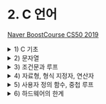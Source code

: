 # 2. C 언어

[Naver BoostCourse CS50 2019](https://www.edwith.org/boostcourse-cs-050)

<details>
  <summary>1) C 기초</summary>

# C 기초

# 학습 목표

C로 "hello, world"를 출력하는 프로그램을 만들 수 있다.

## C 언어

```c
#include <stdio.h>

int main(void)
{
    printf("hello, world\n");
}
```

C는 아주 오래되고 전통적인 순수 텍스트 기반의 언어이다.

`int main(void)`는 **시작한다**의 의미를 가지고 있다고 보면 된다. 앞으로 우리가 작성할 코드 모두는 이 `int main(void) {}`의 중괄호 사이에 작성하게 될 것이다.

C에는 **printf**라는 함수가 있다.

`printf("hello, world\n")`는 스크래치의 "hello, world라고 말하기" 블록과 같은 역할을 한다.

- 글자나 단어, 문장을 적을 때는 **언제나 텍스트에 "" 쌍따옴표로 감싸야 한다**
- 그리고 우리가 일상에서 문장의 끝에 마침표를 붙이는 것처럼 C에서는 `세미콜론(;)`을 붙여야 한다.

`include <stdio.h>`는 "stdio.h"라는 이름의 파일을 찾아서 "printf" 함수에 접근할 수 있도록 해준다.

C로 작성한 코드는 `"파일이름.c"`로 저장해야 한다. (확장자 ".c"는 C로 작성된 코드라는 의미)

마이크로 소프트의 Word처럼 자동적으로 붙여주지 않기 때문에 C의 경우에는 직접 .c를 붙여줘야 한다.

## 컴파일러

우리가 직접 작성한 코드는 **소스 코드**라고 불린다. 이를 2진수로 작성된 "머신 코드"로 변환해야 컴퓨터가 이해할 수 있다. 이런 작업을 컴파일러라는 프로그램이 수행해 준다.

<img src="../imgs/compiler.png" width="400">

터미널 창의 명령어 프롬프트에서 "\$" 기호 옆에 우리가 원하는 명령어를 입력하면 된다.

clang hello.c 라는 명령어는 "clang"이라는 컴파일러로 "hello.c"라는 코드를 컴파일하라는 의미이다.

그 결과 **a.out**이라는 파일이 생성된다.

**./a.out** 이라는 명령어를 실행하면 컴퓨터가 현재 디렉토리에 있는 a.out이라는 프로그램을 실행하게 해준다.

</details>

<details>
  <summary>2) 문자열</summary>

# 문자열

# 학습 목표

C로 문자열 형식을 가진 변수를 선언하고 출력하는 프로그램을 만들 수 있다.\

# 문자열 다루기

C 언어로 사용자의 이름을 입력으로 받고, 그 사람의 이름을 불러서 인사를 해보자.

CS50 Sandbox에서는 스크래치의 ask 함수와 가장 비슷한 것은 `get_string()` 함수이다. String은 단어나 구절, 문장을 부르는 말이다.

## 변수와 형식지정자

`string answer = get_string("What's your name?\n")`;

사용자의 이름을 받아서 저장할 **변수**를 **answer**라고 정해보자. 변수명은 마음대로 정해도 되지만, 유의해야 할 점은 C는 오래된 언어이기 때문에 변수가 저장하는 **데이터의 종류를 아주 정확하게 명시해줘야 한다**.

그래서 우리는 저장하고자 하는 값의 종류가 **문자열(string)**이라는 것을 알려줘야 한다. 이때 string을 **형식지정자**라고 한다. 컴퓨터에게 "answer"에 들어갈 것은 문자라고 알려주는 것이다.

## 할당 연산자 =

프로그래밍 언어에서 **=**는 오른쪽에 있는 것을 왼쪽으로 **지정**해준다. 이를 할당 연산자라고 한다.

여기서는 **get_string**함수가 사용자의 이름을 반환하면 그 이름을 **answer**이라는 변수에 저장하는 것이다. 이제 컴퓨터의 메모리 어딘가에 사용자의 이름이 저장되어 있는 것이다.

## 출력

`printf("hello, %s\n", answer)`;

이때 유의할 점은 `printf("hello, answer");`이 아니라는 점이다. 이 코드를 실행한다면 answer이 출력되어 hello, answer이 그대로 결과로 나온다.

우리는 answer이라는 변수에 들어있는 이름을 출력해야 하기 때문에 **%**를 사용해준다. 이 때에도 어떤 종류의 인자를 받는지 말해줘야 한다.

우리는 이름이라는 문자열을 받기 때문에 **string**에서의 **s**를 **%** 뒤에 붙여서 인자를 받아준다. 그래서 최종적으로는 `printf("hello, %s\n", answer);`이 되는 것이다

## 코드

```c
#include <cs50.h>
#include <stdio.h>

string answer = get_string("What's your name?\n");
printf("hello, %s\n", answer);
```

가장 위에 포함된 cs50.h 파일 안에 string이라는 문자열 형식과 get_string 이라는 함수에 대한 코드가 포함되어 있다. 이 파일을 포함해야만 전체 코드를 컴파일 하고 실행할 수 있다.

터미널 창에 아래 명령어를 입력하여 컴파일을 할 수 있다.

`clang -o string string.c -lcs50`

여기서 -o string은 string.c를 string.out이라는 머신코드로 저장하도록 하는 명령어이다.

-lcs50은 "link"라는 의미를 지닌 -l이라는 인자에 우리가 추가로 포함한 "cs50" 파일을 합친 것이다. 이를 통해 컴파일시 cs50 파일을 연결하도록 알려줄 수 있다.

다소 복잡한 이런 과정 대신에, 아래 make 명령어를 통해 간단하게 컴파일을 수행할 수도 있다.

`make string`

이와 같이 작성한 코드를 컴파일 하고 실행하면, 사용자에게 입력값을 받고 문장 내에 포함하여 출력하는 프로그램이 된다.

# 생각해보기

"좋아하는 동물을 알려주세요"로 질문하여 동물 이름을 animal이라는 변수에 저장하고, 이를 "내가 좋아하는 동물은"으로 출력해주는 코드를 작성해 보자.

```c
#include <stdio.h>
#include <cs50.h>

int main(void) {
    string answer = get_string("좋아하는 동물을 알려주세요\n");
    printf("내가 좋아하는 동물은 %s입니다\n", answer);
}
```

</details>

<details>
  <summary>3) 조건문과 루프</summary>

# 학습 목표

조건문과 루프를 c로 작성할 수 있다.

## 정수 할당

`int counter = 0;`

여기서 int는 변수가 정수(integer)라는 것을 알려주는 것이고, counter는 변수의 이름, 0은 그 값에 0을 저장(초기화)하는 것이다.

## 변수의 값 1씩 증가

`counter = counter + 1`

counter에 1을 더한 값을 다시 counter에 저장(할당)한다는 의미가 된다.

이를 더 간단하게 아래 두 가지 방식으로 수행할 수도 있다.

`counter += 1;`

`counter ++;`

## 조건문

```c
if (x < y) {
    printf("x is less than y\n");
}
```

`if ()`의 괄호 안에는 검사하고자 하는 **조건**이 들어가고, {} 안에는 조건을 만족할 때 수행하고자 하는 작업이 들어간다. 여기에서는 조건이 true면 "x is less than y"를 출력하라는 것이다.

**else**를 이용해 처음 조건이 아닌 경우에는 다른 어떤 것을 하라고 적어줄 수 있다.

```c
if (x < y) {
    printf("x is less than y\n");
}
else {
    printf("x is not less than y\n");
}
```

이 경우에는 첫 번째 x < y 조건이 False, 즉 x가 y보다 작지 않을 경우에는, "x is not less than y"를 출력하라는 것이다.

**else if**를 통해서 아래와 같이 조건을 추가할 수도 있다.

```c
if (x < y) {
    printf("x is less than y\n");
}
else if (x > y) {
    printf("x is not less than y\n");
}
else if (x == y) {
    printf("x is equal to y\n");
}
```

**==**는 양쪽의 값이 같다를 표현하는 **일치 연산자**

**=**는 오른쪽 값을 왼쪽에 할당하는 **할당 연산자**

3개의 조건문 중 마지막의 경우 사실 물어볼 필요가 없다. x가 y보다 작지도 크지도 않다면 남은 유일한 가능성은 x와 y가 같다는 것이기 때문이다.

따라서 위의 코드를 수정하면 아래와 같다.

```c
if (x < y) {
    printf("x is less than y\n");
}
else if (x > y) {
    printf("x is not less than y\n");
}
else {
    printf("x is equal to y\n");
}
```

이렇게 좀 더 간결하게 만들 수 있다. 이렇듯 얼마나 효율적으로 코딩을 하는지, 혹은 얼마나 적은 메모리나 CPU를 사용해서 수행하는지는 정말 중요하다.

추가로 if, else, else if 뒤에는 세미콜론(;)이 붙지 않은 것을 볼 수 있다. 보통 조건과 같은 것들의 끝에는 세미콜론을 붙이지 않는다.

## 루프

```c
while (true)
{
    printf("hello, world\n");
}
```

먼저 while의 경우 위의 코드와 같이 while () 괄호 안에 조건을 넣고 {} 안에 수행할 작업을 포함시키면 된다. 즉, C에서 루프를 구현하고 싶다면 성립 조건을 정해줘야 한다. 답이 네, 참, 혹은 1로 나올 수 있는 질문을 던져줘야 하는 것이다.

답이 참이 나오게 하는 방법은 여러가지가 있을 수 있지만, 가장 간단한 방법은 그냥 **true**를 적는 것이다.

위의 코드에서는 true라는 항상 참이 되는 조건을 통해 while 루프가 영원히 수행되도로 한다. 따라서 위의 코드는 "hello, world"를 무한정 출력하게 될 것이다.

만약 특정 횟수만큼 작업을 수행하고 싶으면 어떻게 해야할까?

```c
int i = 0;
while (i < 50)
{
    printf("hello, world\n");
    i = i + 1
}
```

counter라는 변수는 너무 긴 단어이다. 그래서 프로그래머들은 무언가를 셀 때 간단하게 정수를 나타내는 **i**를 사용한다. 물론 변수명은 맘대로 적어도 문제는 없다.

따로 변수를 선언해도 되지만 아래와 같이 **for**문을 사용하면 for () 안에 각각 (변수 초기화; 변수 조건; 변수 증가)에 해당하는 코드를 넣어서 간단하게 표현할 수 있다.

즉, 가장 먼저 정수 값을 가지는 i라는 변수를 0으로 초기화하고, i가 50인지 매번 검사를 하고, 이를 만족하면 {} 안의 내용을 수행한 후에, i를 1씩 증가시킨다는 의미이다.

```c
for (int i = 0; i < 50; i = i + 1) {
    printf("hello, world\n");

}
```

while문과 비교하여 코드가 엄청 간단해진 것을 확인할 수 있다.

# 생각해보기

학습한 다양한 방법을 이용하여 "개발공부는 재미있다!"를 10번 출력하는 코드를 작성해보자.

```c
#include <stdio.h>

int main(void) {
    int i = 0;
    while (i < 10) {
        printf("개발공부는 재미있다!\n");
        i++;
    }
}
```

또는

```c
#include <stdio.h>

int main(void) {
    for (int i = 0; i < 10; i++) {
        printf("개발공부는 재미있다!\n");
    }
}
```

## 부울 연산자

부울 연산자는 참과 거짓을 판단하는 **부울 연산식**을 만드는 데 사용된다.

`bool a = d < 5;` true

`bool b = 2 >= 8;` false

`bool c = a && b;` false

`bool d = a || b;` true

`bool e = ~d;` false

## 조건문을 표현하는 다른 방법

## Switch문

조건식의 결과값에 따라 매칭되는 case의 코드를 실행시킨다.

```c
switch (x)
{
    case 1:
        printf("A\n");
        break;
    case 2:
        printf("B\n");
        break;
    default:
        printf("C\n");

}
```

### 3항 연산자

식 하나를 받아서, 식이 참이면 : 기호 왼편의 값으로 계산되고, 거짓이면 오른편의 값으로 계산된다.

```c
int y = (x > 3) ? 2 : 1;
```

위의 식에서 만약 x > 3가 참이면 y는 2가되고, 그렇지 않으면 1이 된다.

</details>

<details>
  <summary>4) 자료형, 형식 지정자, 연산자</summary>

[C 표준 라이브러리 - 위키백과](https://ko.wikipedia.org/wiki/C_표준_라이브러리)

[CS50 라이브러리 문서](https://cs50.readthedocs.io/libraries/cs50/c/)

[입력과 출력2 - c언어 기초](https://opentutorials.org/module/3921/23575)

# 학습 목표

- 다양한 데이터 타입과 형식 지정자를 나타내는 방법을 학습한다.
- 다양한 연산자를 이용하여 조건문을 표현하는 방법을 학습한다.

# 데이터 타입

아래 목록은 변수의 데이터 타입으로 사용할 수 있는 것들이다.

- bool: 불리언 표현, (예) True, False, 1, 0, yes, no
- char: 문자 하나 (예) 'a', 'Z', '?'
- string: 문자열
- int: 특정 크기 또는 특정 비트까지의 정수 (예) 5, 28, -3, 0
- long: 더 큰 크기의 정수
- float: 부동소수점을 갖는 실수 (예) 3.14, 0.0, -28.56
- double: 부동소수점을 포함한 더 큰 실수

* int는 대략 40억까지 셀 수 있기 때문에 40억 개 이상의 데이터를 가진 일부 거대 기업과 같은 상황이 아니면 일반 사용자들은 대부분 정수에 int를 사용한다.

# CS50 라이브러리 내의 get 함수

CS50 라이브러리는 위와 같은 데이터 타입을 입력값으로 받을 수 있는 아래와 같은 함수들을 포함한다.

- get_char
- get_double
- get_float
- get_int
- get_long
- get_string

# 형식 지정자

printf 함수에서는 각 데이터 타입을 위한 형식 지정자를 사용할 수 있다.

- **%c**: char
- **%f**: float, double
- **%i**: int
- **%li**: long
- **%s**: string

# 기타 연산자 및 주석

그 외에도 아래 목록과 같이 다양한 수학 연산자, 논리 연산자, 주석 등이 기호로 정의되어 있다.

- +: 더하기
- -: 빼기
- \*: 곱하기
- /: 나누기
- %: 나머지
- &&: 그리고
- ||: 또는
- //: 주석

# 정수와 실수를 받아서 출력해보기

```c
#include <cs50.h>
#include <stdio.h>

int main(void)
{
    int age = get_int("What's your age?\n");
		days = age * 365;
    printf("You are at least %i days old.\n", days);
}
```

`get_int`라는 정수 값을 받아오는 CS50 라이브러리에 있는 함수를 사용한다.

사용자의 나이는 오른쪽에서 왼쪽으로 복사되어 age라는 변수에 저장된다.

그 변수의 종류는 int 정수이다.

days라는 정수 변수에 age에 365를 곱한 수를 저장해준다.

그리고 printf 함수에 이번에는 문자가 아닌 정수이기 때문에 %i로 days의 인자를 받아주고 출력해준다.

더 간단한 코드를 작성해보면,

```c
#include <cs50.h>
#include <stdio.h>

int main(void)
{
    int age = get_int("What's your age?\n");
    printf("You are at least %i days old.\n", age * 365);
}
```

이전에 days에 age에 365를 곱한 값을 저장했다.

하지만 엄밀히 말하면 이 행은 필요가 없다.

days 대신 age \* 365를 넣으면 되기 때문이다.

좀 더 극단적으로 줄여보면,

```c
#include <cs50.h>
#include <stdio.h>

int main(void)
{
    printf("You are at least %i days old.\n", get_int(What's your age?\n") * 365);
}
```

age라는 변수를 없애버리고 age \* 365 대신에 get_int 함수를 넣어 365를 곱할 수 있다.

그렇다면 극단적으로 줄여버린 코드가 옳은 것일까?

마지막 코드는 좌우로 너무 길어서 가독서이 떨어진다.

디자인 측면에서는 시선이 왼쪽에서 오른쪽으로 가는 것보다 위에서 아래로 가는 것이 좋다.

무론 이 것은 사람마다 생각이 다르기 때문에 정답은 없다.

하지만 **읽기 편하고 이해하기 쉬운 코드**가 더 선호되는 것 또한 사실이다.

이번에는 실수(float)을 사용해보자.

```c
#include <cs50.h>
#include <stdio.h>

int main(void)
{
    float price = get_float("What's the price?\n");
    printf("Your total is %f. \n", price * 1.0625);
}
```

`get_float` 함수를 사용하여 물건의 가격을 물어보고 가격을 받아 price에 저장해준다.

그런 다음 **세금을 포함한 값을 계산**해서 출력해보자.

총액은 **실수(float)**이므로 %f를 사용해준다.

가격을 100으로 넣어보면 결과값으로 106.250000이 나온다.

하지만 소수점이 6번째 자리까지 나와 보기에 안 좋다.

그럼 이것을 일부분만 나오게 하자. (소수점 2번째 자리까지)

`printf("Your totla is %.2f\n", price * 1.0625);`

이때는 %f 앞에 **'.원하는 자리수'**를 넣어 **%.2f**로 소수점 2번쨰 자리까지 나오게 할 수 있다.

출력을 해보면 106.25로 총액이 좀 더 보기 좋게된 것을 확인할 수 있다.

# 짝수인지 홀수인지 알려주는 코드짜기

```c
#include <cs50.h>
#include <stdio.h>

int main(void)
{
    int n = get_int("n: ");

    if (n % 2 == 0)
    {
        printf("even\n");
    }
    else
    {
        printf("odd\n")
    }
}
```

우선 get_int로 사용자들에게 정수인 숫자를 받아서 n에 저장한다.

받은 정수인 숫자가 짝수인지 홀수인지 알아보는 방법은 **2로 나누어 나머지가 0이냐 1이냐**를 보는 것이다.

# 주석

C에서는 //로 주석을 달 수 있다.

```c
//주석이다
```

주석은 이 코드가 무슨 일을 하는지 설명하는 것이다. 주석은 꼭 타인이 아닌 자기 자신에게도 도움이 되는 것으로, 주석으로 잘 설명하는 습관이 중요하다.

# 생각해보기

짝수인지 홀수인지 알려주는 코드짜기에 자신의 스타일 대로 주석을 달아보고 다른 수강생은 어떤 주석을 달았는지 비교해보자.

```c
#include <cs50.h>
#include <stdio.h>

int main(void)
{
    int n = get_int("n: "); //정수인 숫자를 입력으로 받아 변수 n에 저장

    if (n % 2 == 0) // 짝수인지 판별
    {
        printf("even\n");
    }
    else // 짝수가 아닌 경우 (홀수인 경우)
    {
        printf("odd\n")
    }
}
```

# [c언어 기초 입력과 출력 2](https://opentutorials.org/module/3921/23575)

## scanf()

scanf() 함수는 입력 상황에서 사용자 키보드를 검사함으로써 키보드로부터 입력된 데이터를 읽어들이는 함수이다. 읽어들인 데이터는 변수에 저장하게 된다.

또한 scanf()도 printf()와 마찬가지로 함수의 이름과 내용(의미, 형식)이 사전에 정의되어 있는 라이브러리 함수이므로 함수가 선언되어 저장된 헤더 파일이 필요하다.

```c
#include <stdio.h>
int main (void)
{
    int a =0;
    scanf("%d", &a);
    printf("%d", a);
}
```

실행 결과

```
385
385

```

- 5행에서 385라는 값을 입력하고 Enter 키를 누르면 6행의 printf() 함수에 의해 값 385가 출력된다.
- scanf()에서 사용가능한 **형식 지정자**는 printf()와 같으며, 입력 받을 값의 **자료형**에 해당하는 형식 지정자를 큰 따옴표("") 안에 포함시키면 된다. 단, **출력은 하지 않으므로** printf() 처럼 출력 데이터를 첨가하거나, 특수 문자를 사용할 수 없다.
- scanf()를 사용할 때 가장 주의할 점은 값이 입력될 변수의 이름 앞에 **참조 연산자'&'**를 붙여야 한다는 것이다. '&' 연산자는 **변수의 메모리 주소를 알려주는 표현**으로, 만일 '&' 없이 변수 이름만 작성하면 오류가 발생한다.

## scanf() 함수의 활용

scanf() 함수를 이용하여 실수, 문자, 그리고 문자열 등 다양한 데이터를 직접 입력받을 수 있다.

```c
#include <stdio.h>

int main (void)
{
    float a;
    char b;
    char c[10];
    scanf("%f %c %s", &a, &b, c);
    printf("%f %c %s", a, b, c);
}
```

실행결과

위 프로그램을 실행하고 원하는 값을 입력할 때 큰 따옴표("") 안에 있는 형식과 동일하게 입력해야 한다.

```
3.14 A 365
3.14 A 365

```

- 4~6행에서 한 개의 실수를 저장하기 위한 변수 a, 한 개의 문자를 저장하기 위한 b, 여러 개의 문자(문자열)를 한 번에 저장하기 위한 배열 변수 c[]를 선언했다.
- 7행에서 scanf() 함수를 통해 각 변수에 저장할 값을 입력한다. 이때 **변수의 성격에 따라 서로 다른 형식 지정자**를 사용한다는 점에 주의하자.
- 8행에서 printf()함수를 통해 결과값을 출력한다.

</details>

<details>
  <summary>5) 사용자 정의 함수, 중첩 루프</summary>

</details>

<details>
  <summary>6) 하드웨어의 한계</summary>

</details>
